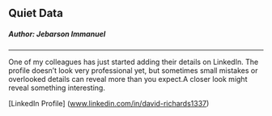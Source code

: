 ## Quiet Data

##### Author: Jebarson Immanuel
---
One of my colleagues has just started adding their details on LinkedIn. The profile doesn’t look very professional yet, but sometimes small mistakes or overlooked details can reveal more than you expect.A closer look might reveal something interesting.

[LinkedIn Profile] (www.linkedin.com/in/david-richards1337)



